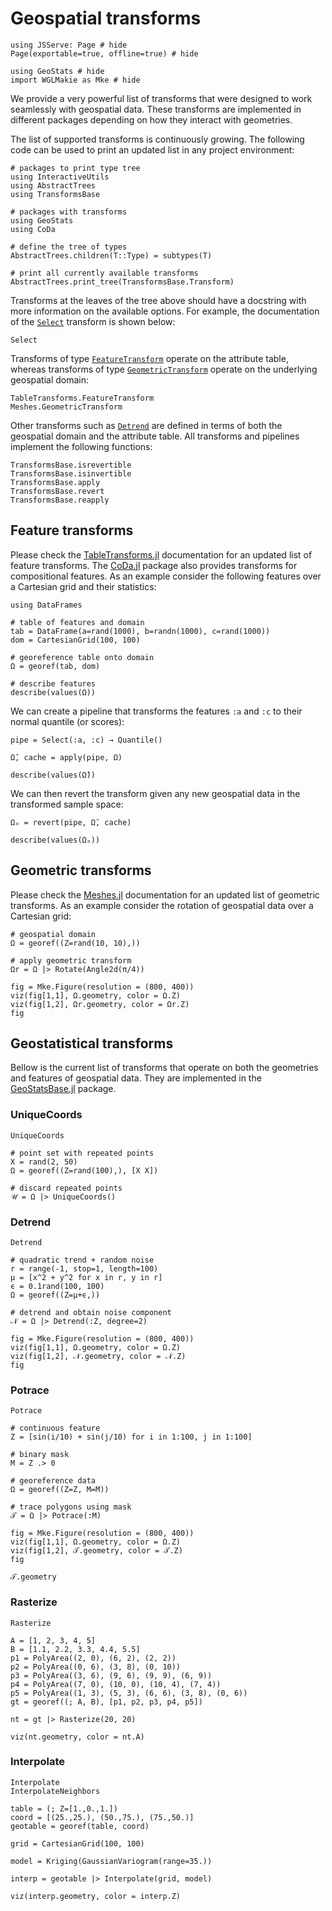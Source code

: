 # Geospatial transforms

```@example transforms
using JSServe: Page # hide
Page(exportable=true, offline=true) # hide

using GeoStats # hide
import WGLMakie as Mke # hide
```

We provide a very powerful list of transforms that were designed to
work seamlessly with geospatial data. These transforms are implemented
in different packages depending on how they interact with geometries.

The list of supported transforms is continuously growing. The following
code can be used to print an updated list in any project environment:

```@example transforms
# packages to print type tree
using InteractiveUtils
using AbstractTrees
using TransformsBase

# packages with transforms
using GeoStats
using CoDa

# define the tree of types
AbstractTrees.children(T::Type) = subtypes(T)

# print all currently available transforms
AbstractTrees.print_tree(TransformsBase.Transform)
```

Transforms at the leaves of the tree above should have a docstring with
more information on the available options. For example, the documentation
of the [`Select`](@ref) transform is shown below:

```@docs
Select
```

Transforms of type [`FeatureTransform`](@ref) operate on the attribute table,
whereas transforms of type [`GeometricTransform`](@ref) operate on the underlying
geospatial domain:

```@docs
TableTransforms.FeatureTransform
Meshes.GeometricTransform
```

Other transforms such as [`Detrend`](@ref) are defined in terms of both
the geospatial domain and the attribute table. All transforms and pipelines
implement the following functions:

```@docs
TransformsBase.isrevertible
TransformsBase.isinvertible
TransformsBase.apply
TransformsBase.revert
TransformsBase.reapply
```

## Feature transforms

Please check the [TableTransforms.jl](https://github.com/JuliaML/TableTransforms.jl)
documentation for an updated list of feature transforms.
The [CoDa.jl](https://github.com/JuliaEarth/CoDa.jl) package
also provides transforms for compositional features. As an
example consider the following features over a Cartesian grid
and their statistics:

```@example transforms
using DataFrames

# table of features and domain
tab = DataFrame(a=rand(1000), b=randn(1000), c=rand(1000))
dom = CartesianGrid(100, 100)

# georeference table onto domain
Ω = georef(tab, dom)

# describe features
describe(values(Ω))
```

We can create a pipeline that transforms the features
`:a` and `:c` to their normal quantile (or scores):

```@example transforms
pipe = Select(:a, :c) → Quantile()

Ω̄, cache = apply(pipe, Ω)

describe(values(Ω̄))
```

We can then revert the transform given any new geospatial data in the
transformed sample space:

```@example transforms
Ωₒ = revert(pipe, Ω̄, cache)

describe(values(Ωₒ))
```

## Geometric transforms

Please check the [Meshes.jl](https://github.com/JuliaGeometry/Meshes.jl)
documentation for an updated list of geometric transforms. As an example
consider the rotation of geospatial data over a Cartesian grid:

```@example transforms
# geospatial domain
Ω = georef((Z=rand(10, 10),))

# apply geometric transform
Ωr = Ω |> Rotate(Angle2d(π/4))

fig = Mke.Figure(resolution = (800, 400))
viz(fig[1,1], Ω.geometry, color = Ω.Z)
viz(fig[1,2], Ωr.geometry, color = Ωr.Z)
fig
```

## Geostatistical transforms

Bellow is the current list of transforms that operate on both the
geometries and features of geospatial data. They are implemented in the
[GeoStatsBase.jl](https://github.com/JuliaEarth/GeoStatsBase.jl) package.

### UniqueCoords

```@docs
UniqueCoords
```

```@example transforms
# point set with repeated points
X = rand(2, 50)
Ω = georef((Z=rand(100),), [X X])
```

```@example transforms
# discard repeated points
𝒰 = Ω |> UniqueCoords()
```

### Detrend

```@docs
Detrend
```

```@example transforms
# quadratic trend + random noise
r = range(-1, stop=1, length=100)
μ = [x^2 + y^2 for x in r, y in r]
ϵ = 0.1rand(100, 100)
Ω = georef((Z=μ+ϵ,))

# detrend and obtain noise component
𝒩 = Ω |> Detrend(:Z, degree=2)

fig = Mke.Figure(resolution = (800, 400))
viz(fig[1,1], Ω.geometry, color = Ω.Z)
viz(fig[1,2], 𝒩.geometry, color = 𝒩.Z)
fig
```

### Potrace

```@docs
Potrace
```

```@example transforms
# continuous feature
Z = [sin(i/10) + sin(j/10) for i in 1:100, j in 1:100]

# binary mask
M = Z .> 0

# georeference data
Ω = georef((Z=Z, M=M))

# trace polygons using mask
𝒯 = Ω |> Potrace(:M)

fig = Mke.Figure(resolution = (800, 400))
viz(fig[1,1], Ω.geometry, color = Ω.Z)
viz(fig[1,2], 𝒯.geometry, color = 𝒯.Z)
fig
```

```@example transforms
𝒯.geometry
```

### Rasterize

```@docs
Rasterize
```

```@example transforms
A = [1, 2, 3, 4, 5]
B = [1.1, 2.2, 3.3, 4.4, 5.5]
p1 = PolyArea((2, 0), (6, 2), (2, 2))
p2 = PolyArea((0, 6), (3, 8), (0, 10))
p3 = PolyArea((3, 6), (9, 6), (9, 9), (6, 9))
p4 = PolyArea((7, 0), (10, 0), (10, 4), (7, 4))
p5 = PolyArea((1, 3), (5, 3), (6, 6), (3, 8), (0, 6))
gt = georef((; A, B), [p1, p2, p3, p4, p5])

nt = gt |> Rasterize(20, 20)

viz(nt.geometry, color = nt.A)
```

### Interpolate

```@docs
Interpolate
InterpolateNeighbors
```

```@example transforms
table = (; Z=[1.,0.,1.])
coord = [(25.,25.), (50.,75.), (75.,50.)]
geotable = georef(table, coord)

grid = CartesianGrid(100, 100)

model = Kriging(GaussianVariogram(range=35.))

interp = geotable |> Interpolate(grid, model)

viz(interp.geometry, color = interp.Z)
```